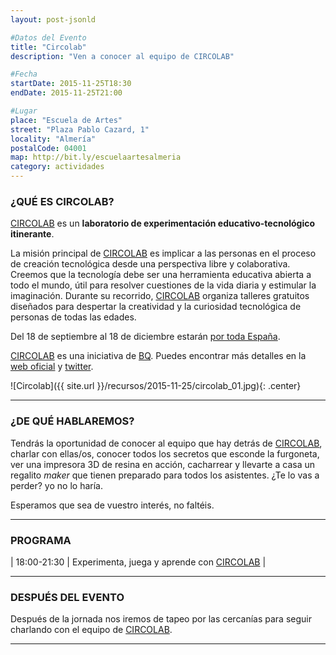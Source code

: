 ```yaml
---
layout: post-jsonld

#Datos del Evento
title: "Circolab"
description: "Ven a conocer al equipo de CIRCOLAB"

#Fecha
startDate: 2015-11-25T18:30
endDate: 2015-11-25T21:00

#Lugar
place: "Escuela de Artes"
street: "Plaza Pablo Cazard, 1"
locality: "Almería"
postalCode: 04001
map: http://bit.ly/escuelaartesalmeria
category: actividades
---
```


### ¿QUÉ ES CIRCOLAB?

[CIRCOLAB][1] es un **laboratorio de experimentación educativo-tecnológico itinerante**. 

La misión principal de [CIRCOLAB][1] es implicar a las personas en el proceso de creación tecnológica desde una perspectiva libre y colaborativa. Creemos que la tecnología debe ser una herramienta educativa abierta a todo el mundo, útil para resolver cuestiones de la vida diaria y estimular la imaginación. Durante su recorrido, [CIRCOLAB][1] organiza talleres gratuitos diseñados para despertar la creatividad y la curiosidad tecnológica de personas de todas las edades. 

Del 18 de septiembre al 18 de diciembre estarán [por toda España][2].

[CIRCOLAB][1] es una iniciativa de [BQ][3]. Puedes encontrar más detalles en la [web oficial][1] y [twitter][4].

![Circolab]({{ site.url }}/recursos/2015-11-25/circolab_01.jpg){: .center}

---

### ¿DE QUÉ HABLAREMOS?

Tendrás la oportunidad de conocer al equipo que hay detrás de [CIRCOLAB][2], charlar con ellas/os, conocer todos los secretos que esconde la furgoneta, ver una impresora 3D de resina en acción, cacharrear y llevarte a casa un regalito *maker* que tienen preparado para todos los asistentes. ¿Te lo vas a perder? yo no lo haría.

Esperamos que sea de vuestro interés, no faltéis.

---

### PROGRAMA

| 18:00-21:30   | Experimenta, juega y aprende con [CIRCOLAB][1] |

---

### DESPUÉS DEL EVENTO

Después de la jornada nos iremos de tapeo por las cercanías para seguir charlando con el equipo de [CIRCOLAB][1].

---

[1]: http://www.circolab.org
[2]: http://www.circolab.org/tour/
[3]: http://www.bq.com/es/
[4]: https://twitter.com/cir_co_lab